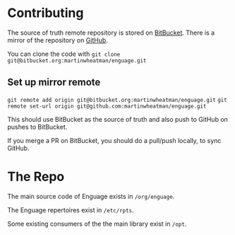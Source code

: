 # Contributing

The source of truth remote repository is stored on [BitBucket](https://bitbucket.org/martinwheatman/enguage). There is a mirror of the repository on [GitHub](https://github.com/martinwheatman/enguage).

You can clone the code with `git clone git@bitbucket.org:martinwheatman/enguage.git`

## Set up mirror remote

`git remote add origin git@bitbucket.org:martinwheatman/enguage.git`
`git remote set-url origin git@github.com:martinwheatman/enguage.git`

This should use BitBucket as the source of truth and also push to GitHub on pushes to BitBucket.

If you merge a PR on BitBucket, you should do a pull/push locally, to sync GitHub.

# The Repo

The main source code of Enguage exists in `/org/enguage`.

The Enguage repertoires exist in `/etc/rpts`.

Some existing consumers of the the main library exist in `/opt`.
